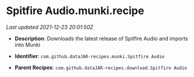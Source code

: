 # Spitfire Audio.munki.recipe

_Last updated 2021-12-23 20:01:50Z_

- **Description**: Downloads the latest release of Spitfire Audio and imports into Munki

- **Identifier**: `com.github.dataJAR-recipes.munki.Spitfire Audio`

- **Parent Recipes**: `com.github.dataJAR-recipes.download.Spitfire Audio`
